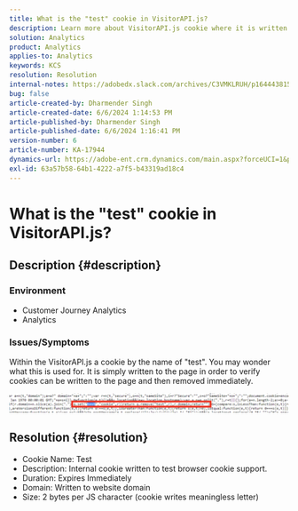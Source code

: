 ```yaml
---
title: What is the "test" cookie in VisitorAPI.js?
description: Learn more about VisitorAPI.js cookie where it is written to the page to verify cookies can be written to the page and then removed immediately.
solution: Analytics
product: Analytics
applies-to: Analytics
keywords: KCS
resolution: Resolution
internal-notes: https://adobedx.slack.com/archives/C3VMKLRUH/p1644438152582239
bug: false
article-created-by: Dharmender Singh
article-created-date: 6/6/2024 1:14:53 PM
article-published-by: Dharmender Singh
article-published-date: 6/6/2024 1:16:41 PM
version-number: 6
article-number: KA-17944
dynamics-url: https://adobe-ent.crm.dynamics.com/main.aspx?forceUCI=1&pagetype=entityrecord&etn=knowledgearticle&id=039ebac1-0624-ef11-840a-6045bd08369f
exl-id: 63a57b58-64b1-4222-a7f5-b43319ad18c4
---
```

# What is the "test" cookie in VisitorAPI.js?

## Description {#description}


### <b>Environment</b>

- Customer Journey Analytics
- Analytics




### <b>Issues/Symptoms</b>

Within the VisitorAPI.js a cookie by the name of "test". You may wonder what this is used for. It is simply written to the page in order to verify cookies can be written to the page and then removed immediately.

![](assets/___059ebac1-0624-ef11-840a-6045bd08369f___.png)


## Resolution {#resolution}


- Cookie Name: Test
- Description: Internal cookie written to test browser cookie support.
- Duration: Expires Immediately
- Domain: Written to website domain
- Size:  2 bytes per JS character (cookie writes meaningless letter)
